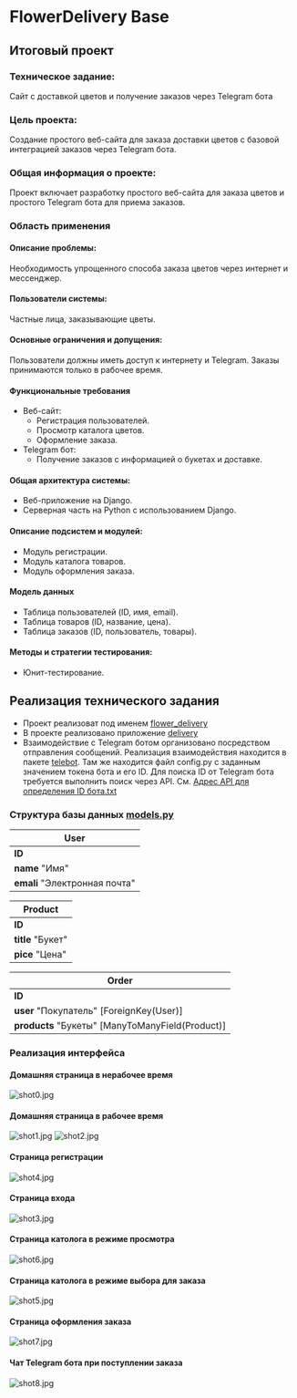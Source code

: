 # FlowerDelivery Base 
## Итоговый проект

### Техническое задание:
Сайт с доставкой цветов и получение заказов через Telegram бота
### Цель проекта:
Создание простого веб-сайта для заказа доставки цветов с базовой интеграцией заказов через Telegram бота.
### Общая информация о проекте:
Проект включает разработку простого веб-сайта для заказа цветов и простого Telegram бота для приема заказов.
### Область применения
#### Описание проблемы:
Необходимость упрощенного способа заказа цветов через интернет и мессенджер.
#### Пользователи системы:
Частные лица, заказывающие цветы.
#### Основные ограничения и допущения:
Пользователи должны иметь доступ к интернету и Telegram. Заказы принимаются только в рабочее время.
#### Функциональные требования
- Веб-сайт:
    - Регистрация пользователей.
    - Просмотр каталога цветов.
    - Оформление заказа.
- Telegram бот:
    - Получение заказов с информацией о букетах и доставке.
#### Общая архитектура системы:
- Веб-приложение на Django.
- Серверная часть на Python с использованием Django.
#### Описание подсистем и модулей:
- Модуль регистрации.
- Модуль каталога товаров.
- Модуль оформления заказа.
#### Модель данных
- Таблица пользователей (ID, имя, email).
- Таблица товаров (ID, название, цена).
- Таблица заказов (ID, пользователь, товары).
#### Методы и стратегии тестирования:
- Юнит-тестирование.

## Реализация технического задания
- Проект реализоват под именем [flower_delivery](flower_delivery)
- В проекте реализовано приложение [delivery](flower_delivery/Fdelivery)
- Взаимодействие с Telegram ботом организовано посредством отправления сообщений.
Реализация взаимодействия находится в пакете [telebot](flower_delivery/Fdelivery/Ftelebot).
Там же находится файл config.py с заданным значением токена бота и его ID. 
Для поиска ID от Telegram бота требуется выполнить поиск через API. См. [Адрес API для определения ID бота.txt](%C0%E4%F0%E5%F1%20API%20%E4%EB%FF%20%EE%EF%F0%E5%E4%E5%EB%E5%ED%E8%FF%20ID%20%E1%EE%F2%E0.txt)

### Структура базы данных [models.py](flower_delivery/Fdelivery/Fmodels.py)

| User                                       |
|--------------------------------------------|
| <strong>ID</strong>                        |
| <strong>name</strong> "Имя"                |
| <strong>emali</strong> "Электронная почта" |

| Product                        |
|--------------------------------|
| <strong>ID</strong>                        |
| <strong>title</strong> "Букет" |
| <strong>pice</strong> "Цена"   |

| Order                                                         |
|---------------------------------------------------------------|
| <strong>ID</strong>                        |
| <strong>user</strong> "Покупатель" [ForeignKey(User)]         |
| <strong>products</strong> "Букеты" [ManyToManyField(Product)] |


### Реализация интерфейса

#### Домашняя страница в нерабочее время
![shot0.jpg](shot0.jpg)
#### Домашняя страница в рабочее время
![shot1.jpg](shot1.jpg)
![shot2.jpg](shot2.jpg)
#### Страница регистрации
![shot4.jpg](shot4.jpg)
#### Страница входа
![shot3.jpg](shot3.jpg)
#### Страница католога в режиме просмотра
![shot6.jpg](shot6.jpg)
#### Страница католога в режиме выбора для заказа
![shot5.jpg](shot5.jpg)
#### Страница оформления заказа
![shot7.jpg](shot7.jpg)
#### Чат Telegram бота при поступлении заказа
![shot8.jpg](shot8.jpg)

